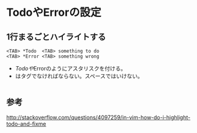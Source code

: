 ﻿# TodoやErrorの設定

## 1行まるごとハイライトする

```clike
<TAB> *Todo  <TAB> something to do
<TAB> *Error <TAB> something wrong
```

- *Todoや*Errorのようにアスタリスクを付ける。
- <TAB>はタグでなければならない。スペースではいけない。

```clike

```

## 参考
http://stackoverflow.com/questions/4097259/in-vim-how-do-i-highlight-todo-and-fixme
